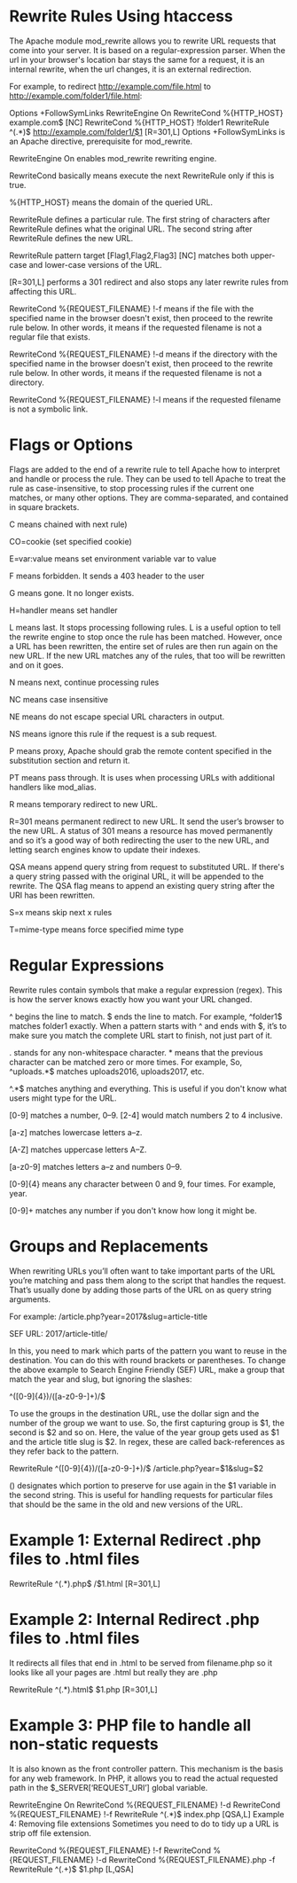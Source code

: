 # Rewrite Rules Using htaccess
The Apache module mod_rewrite allows you to rewrite URL requests that come into your server. It is based on a regular-expression parser. When the url in your browser's location bar stays the same for a request, it is an internal rewrite, when the url changes, it is an external redirection.

For example, to redirect http://example.com/file.html to http://example.com/folder1/file.html:

Options +FollowSymLinks
RewriteEngine On
RewriteCond %{HTTP_HOST} example.com$ [NC]
RewriteCond %{HTTP_HOST} !folder1
RewriteRule ^(.*)$ http://example.com/folder1/$1 [R=301,L]
Options +FollowSymLinks is an Apache directive, prerequisite for mod_rewrite.

RewriteEngine On enables mod_rewrite rewriting engine.

RewriteCond basically means execute the next RewriteRule only if this is true.

%{HTTP_HOST} means the domain of the queried URL.

RewriteRule defines a particular rule. The first string of characters after RewriteRule defines what the original URL. The second string after RewriteRule defines the new URL. 

RewriteRule pattern target [Flag1,Flag2,Flag3]
[NC] matches both upper-case and lower-case versions of the URL.

[R=301,L] performs a 301 redirect and also stops any later rewrite rules from affecting this URL.

RewriteCond %{REQUEST_FILENAME} !-f means if the file with the specified name in the browser doesn't exist, then proceed to the rewrite rule below. In other words, it means if the requested filename is not a regular file that exists.

RewriteCond %{REQUEST_FILENAME} !-d means if the directory with the specified name in the browser doesn't exist, then proceed to the rewrite rule below. In other words, it means if the requested filename is not a directory.

RewriteCond %{REQUEST_FILENAME} !-l means if the requested filename is not a symbolic link.

# Flags or Options
Flags are added to the end of a rewrite rule to tell Apache how to interpret and handle or process the rule. They can be used to tell Apache to treat the rule as case-insensitive, to stop processing rules if the current one matches, or many other options. They are comma-separated, and contained in square brackets.

C means chained with next rule)

CO=cookie (set specified cookie)

E=var:value means set environment variable var to value

F means forbidden. It sends a 403 header to the user

G means gone. It no longer exists.

H=handler means set handler

L means last. It stops processing following rules. L is a useful option to tell the rewrite engine to stop once the rule has been matched. However, once a URL has been rewritten, the entire set of rules are then run again on the new URL. If the new URL matches any of the rules, that too will be rewritten and on it goes.

N means next, continue processing rules

NC means case insensitive

NE means do not escape special URL characters in output.

NS means ignore this rule if the request is a sub request.

P means proxy, Apache should grab the remote content specified in the substitution section and return it.

PT means pass through. It is uses when processing URLs with additional handlers like mod_alias.

R means temporary redirect to new URL.

R=301 means permanent redirect to new URL. It send the user’s browser to the new URL. A status of 301 means a resource has moved permanently and so it’s a good way of both redirecting the user to the new URL, and letting search engines know to update their indexes.

QSA means append query string from request to substituted URL. If there's a query string passed with the original URL, it will be appended to the rewrite. The QSA flag means to append an existing query string after the URI has been rewritten.

S=x means skip next x rules

T=mime-type means force specified mime type

# Regular Expressions
Rewrite rules contain symbols that make a regular expression (regex). This is how the server knows exactly how you want your URL changed.

^ begins the line to match. $ ends the line to match. For example, ^folder1$ matches folder1 exactly. When a pattern starts with ^ and ends with $, it’s to make sure you match the complete URL start to finish, not just part of it.

. stands for any non-whitespace character. * means that the previous character can be matched zero or more times. For example, So, ^uploads.*$ matches uploads2016, uploads2017, etc.

^.*$ matches anything and everything. This is useful if you don't know what users might type for the URL.

[0-9] matches a number, 0–9. [2-4] would match numbers 2 to 4 inclusive.

[a-z] matches lowercase letters a–z. 

[A-Z] matches uppercase letters A–Z.

[a-z0-9] matches letters a–z and numbers 0–9.

[0-9]{4} means any character between 0 and 9, four times. For example, year.

[0-9]+ matches any number if you don't know how long it might be.

# Groups and Replacements
When rewriting URLs you’ll often want to take important parts of the URL you’re matching and pass them along to the script that handles the request. That’s usually done by adding those parts of the URL on as query string arguments.

For example: /article.php?year=2017&slug=article-title

SEF URL: 2017/article-title/

In this, you need to mark which parts of the pattern you want to reuse in the destination. You can do this with round brackets or parentheses. To change the above example to Search Engine Friendly (SEF) URL, make a group that match the year and slug, but ignoring the slashes:

^([0-9]{4})/([a-z0-9-]+)/$

To use the groups in the destination URL, use the dollar sign and the number of the group we want to use. So, the first capturing group is $1, the second is $2 and so on. Here, the value of the year group gets used as $1 and the article title slug is $2. In regex, these are called back-references as they refer back to the pattern.

RewriteRule ^([0-9]{4})/([a-z0-9-]+)/$ /article.php?year=$1&slug=$2

() designates which portion to preserve for use again in the $1 variable in the second string. This is useful for handling requests for particular files that should be the same in the old and new versions of the URL.

# Example 1: External Redirect .php files to .html files
RewriteRule ^(.*)\.php$ /$1.html [R=301,L]
# Example 2: Internal Redirect .php files to .html files
It redirects all files that end in .html to be served from filename.php so it looks like all your pages are .html but really they are .php

RewriteRule ^(.*)\.html$ $1.php [R=301,L]
# Example 3: PHP file to handle all non-static requests
It is also known as the front controller pattern. This mechanism is the basis for any web framework. In PHP, it allows you to read the actual requested path in the $_SERVER[‘REQUEST_URI’] global variable.

RewriteEngine On
RewriteCond %{REQUEST_FILENAME} !-d
RewriteCond %{REQUEST_FILENAME} !-f
RewriteRule ^(.*)$ index.php [QSA,L]
Example 4: Removing file extensions
Sometimes you need to do to tidy up a URL is strip off file extension.

RewriteCond %{REQUEST_FILENAME} !-f
RewriteCond %{REQUEST_FILENAME} !-d
RewriteCond %{REQUEST_FILENAME}.php -f
RewriteRule ^(.+)$ $1.php [L,QSA]
